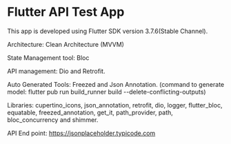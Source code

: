 # Flutter API Test App

This app is developed using Flutter SDK version 3.7.6(Stable Channel).

Architecture: Clean Architecture (MVVM)

State Management tool: Bloc

API management: Dio and Retrofit.

Auto Generated Tools: Freezed and Json Annotation.
(command to generate model:  flutter pub run build_runner build --delete-conflicting-outputs)

Libraries:
cupertino_icons, json_annotation, retrofit, dio, logger, flutter_bloc,
equatable, freezed_annotation, get_it, path_provider, path, bloc_concurrency and shimmer.

API End point:
https://jsonplaceholder.typicode.com